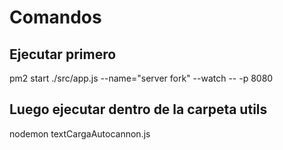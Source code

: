 # Comandos 
## Ejecutar primero
pm2 start ./src/app.js  --name="server fork" --watch -- -p 8080
## Luego ejecutar dentro de la carpeta utils 
nodemon textCargaAutocannon.js

